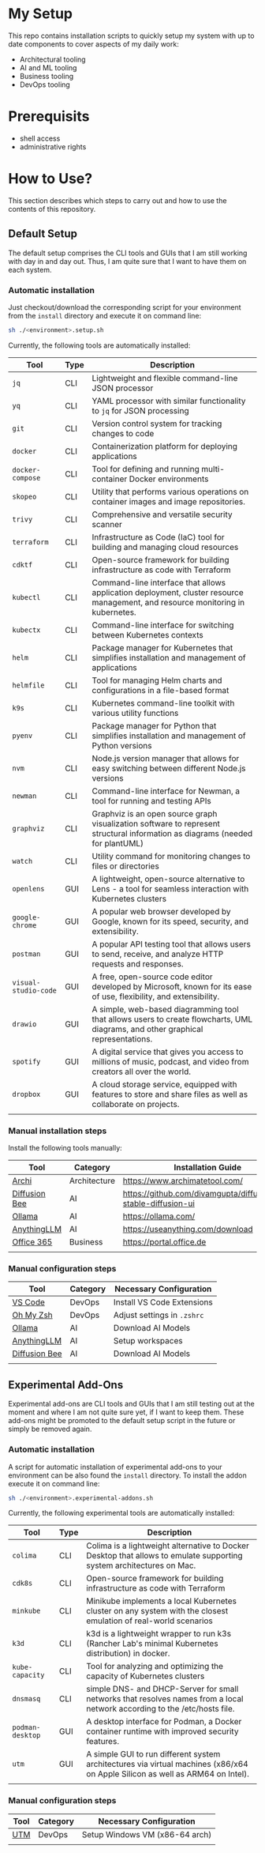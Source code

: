 # My Setup

This repo contains installation scripts to quickly setup my system with up to date components to cover aspects of my daily work:

* Architectural tooling
* AI and ML tooling
* Business tooling
* DevOps tooling
  
# Prerequisits

* shell access
* administrative rights

# How to Use?

This section describes which steps to carry out and how to use the contents of this repository.

## Default Setup

The default setup comprises the CLI tools and GUIs that I am still working with day in and day out. Thus, I am quite sure that I want to have them on each system.

### Automatic installation

Just checkout/download the corresponding script for your environment from the `install` directory and execute it on command line:

```bash
sh ./<environment>.setup.sh
```

Currently, the following tools are automatically installed:

| **Tool**             | **Type** | **Description**                                                                                                                 |
| -------------------- | -------- | ------------------------------------------------------------------------------------------------------------------------------- |
| `jq`                 | CLI      | Lightweight and flexible command-line JSON processor                                                                            |
| `yq`                 | CLI      | YAML processor with similar functionality to `jq` for JSON processing                                                           |
| `git`                | CLI      | Version control system for tracking changes to code                                                                             |
| `docker`             | CLI      | Containerization platform for deploying applications                                                                            |
| `docker-compose`     | CLI      | Tool for defining and running multi-container Docker environments                                                               |
| `skopeo`             | CLI      | Utility that performs various operations on container images and image repositories.                                            |
| `trivy`              | CLI      | Comprehensive and versatile security scanner                                                                                    |
| `terraform`          | CLI      | Infrastructure as Code (IaC) tool for building and managing cloud resources                                                     |
| `cdktf`              | CLI      | Open-source framework for building infrastructure as code with Terraform                                                        |
| `kubectl`            | CLI      | Command-line interface that allows application deployment, cluster resource management, and resource monitoring in kubernetes.  |
| `kubectx`            | CLI      | Command-line interface for switching between Kubernetes contexts                                                                |
| `helm`               | CLI      | Package manager for Kubernetes that simplifies installation and management of applications                                      |
| `helmfile`           | CLI      | Tool for managing Helm charts and configurations in a file-based format                                                         |
| `k9s`                | CLI      | Kubernetes command-line toolkit with various utility functions                                                                  |
| `pyenv`              | CLI      | Package manager for Python that simplifies installation and management of Python versions                                       |
| `nvm`                | CLI      | Node.js version manager that allows for easy switching between different Node.js versions                                       |
| `newman`             | CLI      | Command-line interface for Newman, a tool for running and testing APIs                                                          |
| `graphviz`           | CLI      | Graphviz is an open source graph visualization software to represent structural information as diagrams (needed for plantUML)   |
| `watch`              | CLI      | Utility command for monitoring changes to files or directories                                                                  |
| `openlens`           | GUI      | A lightweight, open-source alternative to Lens - a tool for seamless interaction with Kubernetes clusters                       |
| `google-chrome`      | GUI      | A popular web browser developed by Google, known for its speed, security, and extensibility.                                    |
| `postman`            | GUI      | A popular API testing tool that allows users to send, receive, and analyze HTTP requests and responses.                         |
| `visual-studio-code` | GUI      | A free, open-source code editor developed by Microsoft, known for its ease of use, flexibility, and extensibility.              |
| `drawio`             | GUI      | A simple, web-based diagramming tool that allows users to create flowcharts, UML diagrams, and other graphical representations. |
| `spotify`            | GUI      | A digital service that gives you access to millions of music, podcast, and video from creators all over the world.              |
| `dropbox`            | GUI      | A cloud storage service, equipped with features to store and share files as well as collaborate on projects.                    |
|                      |          |                                                                                                                                 |

### Manual installation steps

Install the following tools manually:

| **Tool**                                 | **Category** | **Installation Guide**                                         |
| ---------------------------------------- | ------------ | -------------------------------------------------------------- |
| [Archi](doc/architecture/archi.md)       | Architecture | https://www.archimatetool.com/                                 |
| [Diffusion Bee](doc/ai/diffusion-bee.md) | AI           | https://github.com/divamgupta/diffusionbee-stable-diffusion-ui |
| [Ollama](doc/ai/ollama.md)               | AI           | https://ollama.com/                                            |
| [AnythingLLM](doc/ai/anythingllm.md)     | AI           | https://useanything.com/download                               |
| [Office 365](doc/business/office365.md)  | Business     | https://portal.office.de                                       |
|                                          |              |                                                                |

### Manual configuration steps

| **Tool**                                 | **Category** | **Necessary Configuration** |
| ---------------------------------------- | ------------ | --------------------------- |
| [VS Code](doc/devops/vscode.md)          | DevOps       | Install VS Code Extensions  |
| [Oh My Zsh](doc/devops/ohmyzsh.md)       | DevOps       | Adjust settings in `.zshrc` |
| [Ollama](doc/ai/ollama.md)               | AI           | Download AI Models          |
| [AnythingLLM](doc/ai/anythingllm.md)     | AI           | Setup workspaces            |
| [Diffusion Bee](doc/ai/diffusion-bee.md) | AI           | Download AI Models          |
|                                          |              |                             |

## Experimental Add-Ons

Experimental add-ons are CLI tools and GUIs that I am still testing out at the moment and where I am not quite sure yet, if I want to keep them. These add-ons might
be promoted to the default setup script in the future or simply be removed again. 

### Automatic installation

A script for automatic installation of experimental add-ons to your environment can be also found the `install` directory. To install the addon execute it on command line:

```bash
sh ./<environment>.experimental-addons.sh
```

Currently, the following experimental tools are automatically installed:

| **Tool**             | **Type** | **Description**                                                                                                                 |
| -------------------- | -------- | ------------------------------------------------------------------------------------------------------------------------------- |
| `colima`             | CLI      | Colima is a lightweight alternative to Docker Desktop that allows to emulate supporting system architectures on Mac.            |
| `cdk8s`              | CLI      | Open-source framework for building infrastructure as code with Terraform                                                        |
| `minkube`            | CLI      | Minikube implements a local Kubernetes cluster on any system with the closest emulation of real-world scenarios                 |
| `k3d`                | CLI      | k3d is a lightweight wrapper to run k3s (Rancher Lab's minimal Kubernetes distribution) in docker.                              |
| `kube-capacity`      | CLI      | Tool for analyzing and optimizing the capacity of Kubernetes clusters                                                           |
| `dnsmasq`            | CLI      | simple DNS- and DHCP-Server for small networks that resolves names from a local network according to the /etc/hosts file.       |
| `podman-desktop`     | GUI      | A desktop interface for Podman, a Docker container runtime with improved security features.                                     |
| `utm`                | GUI      | A simple GUI to run different system architectures via virtual machines (x86/x64 on Apple Silicon as well as ARM64 on Intel).   |
|                      |          |                                                                                                                                 |

### Manual configuration steps

| **Tool**                 | **Category** | **Necessary Configuration**    |
| ------------------------ | ------------ | ------------------------------ |
| [UTM](doc/devops/utm.md) | DevOps       | Setup Windows VM (x86-64 arch) |
|                          |              |                                |